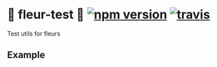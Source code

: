 # 🌼 fleur-test 🌼 [![npm version](https://badge.fury.io/js/%40ragg%2Ffleur-test.svg)](https://www.npmjs.com/package/@ragg/fleur-test) [![travis](https://travis-ci.org/ra-gg/fleur.svg?branch=master)](https://travis-ci.org/ra-gg/fleur)
Test utils for fleurs

## Example
